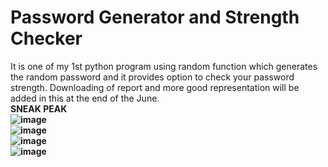# Password Generator and Strength Checker
It is one of my 1st python program using random function which generates the random password and it provides option to check your password strength. Downloading of report and more good representation will be added in this at the end of the June.
<br>
<B> SNEAK PEAK <b>
<br>
![image](https://github.com/Abhishek182005/PasswordGeneratorandChecker/assets/164459641/b8c5b59a-e5a3-4efa-b791-792e759dba30)
<br>
![image](https://github.com/Abhishek182005/PasswordGeneratorandChecker/assets/164459641/3458a9d7-365e-4b9e-bf3b-bcca45f95a3d)
<br>
![image](https://github.com/Abhishek182005/PasswordGeneratorandChecker/assets/164459641/fd8ca49f-d384-4c12-a656-55e8d6e27644)
<br>
![image](https://github.com/Abhishek182005/PasswordGeneratorandChecker/assets/164459641/ea3f1e7e-cfff-47a7-9acb-e11840923cb9)


